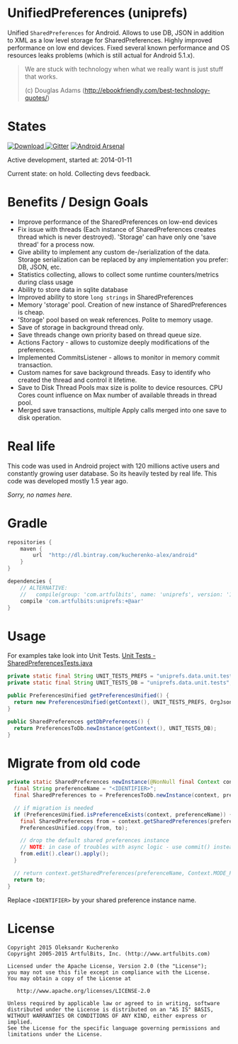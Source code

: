 # UnifiedPreferences (uniprefs)

Unified ```SharedPreferences``` for Android. Allows to use DB, JSON in addition to XML as a low level
storage for SharedPreferences. Highly improved performance on low end devices. Fixed several known performance
and OS resources leaks problems (which is still actual for Android 5.1.x).

>
> We are stuck with technology when what we really want is just stuff that works.
>
> (c) Douglas Adams (http://ebookfriendly.com/best-technology-quotes/)
>

# States

[ ![Download](https://api.bintray.com/packages/kucherenko-alex/android/com.artfulbits%3Auniprefs/images/download.svg) ](https://bintray.com/kucherenko-alex/android/com.artfulbits%3Auniprefs/_latestVersion) [![Gitter](https://badges.gitter.im/Join%20Chat.svg)](https://gitter.im/OleksandrKucherenko/UnifiedPreferences?utm_source=badge&utm_medium=badge&utm_campaign=pr-badge) [![Android Arsenal](https://img.shields.io/badge/Android%20Arsenal-UnifiedPreferences-brightgreen.svg?style=flat)](http://android-arsenal.com/details/1/1831)

Active development, started at: 2014-01-11

Current state: on hold. Collecting devs feedback.

# Benefits / Design Goals

* Improve performance of the SharedPreferences on low-end devices
* Fix issue with threads (Each instance of SharedPreferences creates thread which is never destroyed). 'Storage' can have only one 'save thread' for a process now.
* Give ability to implement any custom de-/serialization of the data. Storage serialization can be replaced by any implementation you prefer: DB, JSON, etc.
* Statistics collecting, allows to collect some runtime counters/metrics during class usage
* Ability to store data in sqlite database
* Improved ability to store ```long strings``` in SharedPreferences
* Memory 'storage' pool. Creation of new instance of SharedPreferences is cheap.
* 'Storage' pool based on weak references. Polite to memory usage.
* Save of storage in background thread only.
* Save threads change own priority based on thread queue size.
* Actions Factory - allows to customize deeply modifications of the preferences.
* Implemented CommitsListener - allows to monitor in memory commit transaction.
* Custom names for save background threads. Easy to identify who created the thread and control it lifetime.
* Save to Disk Thread Pools max size is polite to device resources. CPU Cores count influence on Max number of available threads in thread pool.
* Merged save transactions, multiple Apply calls merged into one save to disk operation.

# Real life

This code was used in Android project with 120 millions active users and constantly growing user database.
So its heavily tested by real life. This code was developed mostly 1.5 year ago.

_Sorry, no names here._

# Gradle

```groovy
repositories {
    maven {
        url  "http://dl.bintray.com/kucherenko-alex/android"
    }
}

dependencies {
    // ALTERNATIVE:
    //   compile(group: 'com.artfulbits', name: 'uniprefs', version: '1.0.1.8', ext: 'aar')
    compile 'com.artfulbits:uniprefs:+@aar'
}
```

# Usage

For examples take look into Unit Tests. [Unit Tests - SharedPreferencesTests.java][1]


```java
private static final String UNIT_TESTS_PREFS = "uniprefs.data.unit.tests.prefs";
private static final String UNIT_TESTS_DB = "uniprefs.data.unit.tests";

public PreferencesUnified getPreferencesUnified() {
  return new PreferencesUnified(getContext(), UNIT_TESTS_PREFS, OrgJsonSerializer.Instance);
}

public SharedPreferences getDbPreferences() {
  return PreferencesToDb.newInstance(getContext(), UNIT_TESTS_DB);
}
```

# Migrate from old code

```java
private static SharedPreferences newInstance(@NonNull final Context context) {
  final String preferenceName = "<IDENTIFIER>";
  final SharedPreferences to = PreferencesToDb.newInstance(context, preferenceName);

  // if migration is needed
  if (PreferencesUnified.isPreferenceExists(context, preferenceName)) {
    final SharedPreferences from = context.getSharedPreferences(preferenceName, Context.MODE_PRIVATE);
    PreferencesUnified.copy(from, to);

    // drop the default shared preferences instance
    // NOTE: in case of troubles with async logic - use commit() instead of apply()
    from.edit().clear().apply();
  }

  // return context.getSharedPreferences(preferenceName, Context.MODE_PRIVATE);
  return to;
}
```

Replace ```<IDENTIFIER>``` by your shared preference instance name.

# License

    Copyright 2015 Oleksandr Kucherenko
    Copyright 2005-2015 ArtfulBits, Inc. (http://www.artfulbits.com)

    Licensed under the Apache License, Version 2.0 (the "License");
    you may not use this file except in compliance with the License.
    You may obtain a copy of the License at

       http://www.apache.org/licenses/LICENSE-2.0

    Unless required by applicable law or agreed to in writing, software
    distributed under the License is distributed on an "AS IS" BASIS,
    WITHOUT WARRANTIES OR CONDITIONS OF ANY KIND, either express or implied.
    See the License for the specific language governing permissions and
    limitations under the License.

[1]: uniprefs/src/test/java/com/artfulbits/uniprefs/SharedPreferencesTests.java

